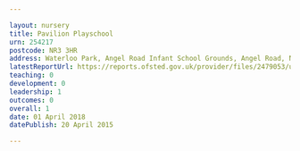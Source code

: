 ```yaml
---

layout: nursery
title: Pavilion Playschool
urn: 254217
postcode: NR3 3HR
address: Waterloo Park, Angel Road Infant School Grounds, Angel Road, NORWICH, NR3 3HR
latestReportUrl: https://reports.ofsted.gov.uk/provider/files/2479053/urn/254217.pdf
teaching: 0
development: 0
leadership: 1
outcomes: 0
overall: 1
date: 01 April 2018 
datePublish: 20 April 2015

---
```

